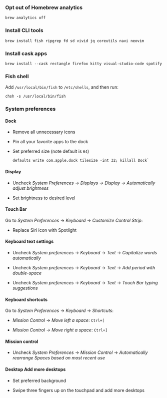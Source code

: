 
### Opt out of Homebrew analytics

```
brew analytics off
```

### Install CLI tools

```
brew install fish ripgrep fd sd vivid jq coreutils navi neovim
```

### Install cask apps

```
brew install --cask rectangle firefox kitty visual-studio-code spotify
```

### Fish shell

Add `/usr/local/bin/fish` to `/etc/shells`, and then run:

```
chsh -s /usr/local/bin/fish
```

### System preferences

#### Dock

- Remove all unnecessary icons

- Pin all your favorite apps to the dock

- Set preferred size (note default is `64`)
  ```
  defaults write com.apple.dock tilesize -int 32; killall Dock`
  ```

#### Display

- Uncheck *System Preferences* -> *Displays* -> *Display* -> *Automatically adjust brightness*

- Set brightness to desired level

#### Touch Bar

Go to *System Preferences* -> *Keyboard* -> *Customize Control Strip*:

- Replace Siri icon with Spotlight

#### Keyboard text settings

- Uncheck *System preferences* -> *Keyboard* -> *Text* -> *Capitalize words automatically*

- Uncheck *System preferences* -> *Keyboard* -> *Text* -> *Add period with double-space*

- Uncheck *System preferences* -> *Keyboard* -> *Text* -> *Touch Bar typing suggestions*

#### Keyboard shortcuts

Go to *System Preferences* -> *Keyboard* -> *Shortcuts*:

- *Mission Control* -> *Move left a space*: `Ctrl+[`

- *Mission Control* -> *Move right a space*: `Ctrl+]`

#### Mission control

- Uncheck *System Preferences* -> *Mission Control* -> *Automatically rearrange Spaces based on most recent use*

#### Desktop Add more desktops

- Set preferred background

- Swipe three fingers up on the touchpad and add more desktops

